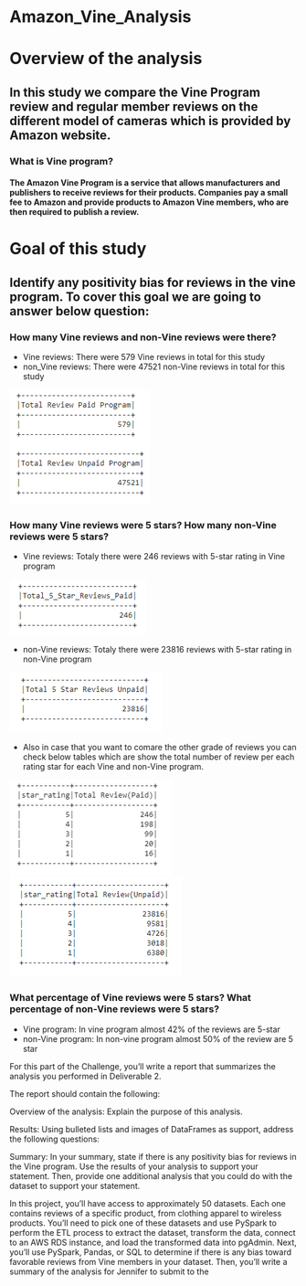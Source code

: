 # Amazon_Vine_Analysis

# Overview of the analysis
## In this study we compare the Vine Program review and regular member reviews on the different model of cameras which is provided by Amazon website.
### What is Vine program?
#### The Amazon Vine Program is a service that allows manufacturers and publishers to receive reviews for their products. Companies pay a small fee to Amazon and provide products to Amazon Vine members, who are then required to publish a review.
# Goal of this study
## Identify any positivity bias for reviews in the vine program. To cover this goal we are going to answer below question:
### How many Vine reviews and non-Vine reviews were there?
- Vine reviews: There were 579 Vine reviews in total for this study
- non_Vine reviews: There were 47521 non-Vine reviews in total for this study

![total_review](https://github.com/reza-ya57/Amazon_Vine_Analysis/blob/main/total_review_paid_unpaid.png)
### How many Vine reviews were 5 stars? How many non-Vine reviews were 5 stars?
- Vine reviews: Totaly there were 246 reviews with 5-star rating in Vine program

![5_star_vine_review](https://github.com/reza-ya57/Amazon_Vine_Analysis/blob/main/total_review_paid_5_star.png)
- non-Vine reviews: Totaly there were 23816 reviews with 5-star rating in non-Vine program

![5_star_non_vine_review](https://github.com/reza-ya57/Amazon_Vine_Analysis/blob/main/total_review_unpaid_5_star.png)
- Also in case that you want to comare the other grade of reviews you can check below tables which are show the total number of review per each rating star for each Vine and non-Vine program.

![total_review_per_star-paid](https://github.com/reza-ya57/Amazon_Vine_Analysis/blob/main/total_review_paid_per_star.png)
![total_review_per_star-unpaid](https://github.com/reza-ya57/Amazon_Vine_Analysis/blob/main/total_review_unpaid_per_star.png)
### What percentage of Vine reviews were 5 stars? What percentage of non-Vine reviews were 5 stars?
- Vine program: In vine program almost 42% of the reviews are 5-star
- non-Vine program: In non-vine program almost 50% of the review are 5 star




For this part of the Challenge, you’ll write a report that summarizes the analysis you performed in Deliverable 2.

The report should contain the following:

Overview of the analysis: Explain the purpose of this analysis.

Results: Using bulleted lists and images of DataFrames as support, address the following questions:

Summary: In your summary, state if there is any positivity bias for reviews in the Vine program. Use the results of your analysis to support your statement. Then, provide one additional analysis that you could do with the dataset to support your statement.

In this project, you’ll have access to approximately 50 datasets. Each one contains reviews of a specific product, from clothing apparel to wireless products. You’ll need to pick one of these datasets and use PySpark to perform the ETL process to extract the dataset, transform the data, connect to an AWS RDS instance, and load the transformed data into pgAdmin. Next, you’ll use PySpark, Pandas, or SQL to determine if there is any bias toward favorable reviews from Vine members in your dataset. Then, you’ll write a summary of the analysis for Jennifer to submit to the
